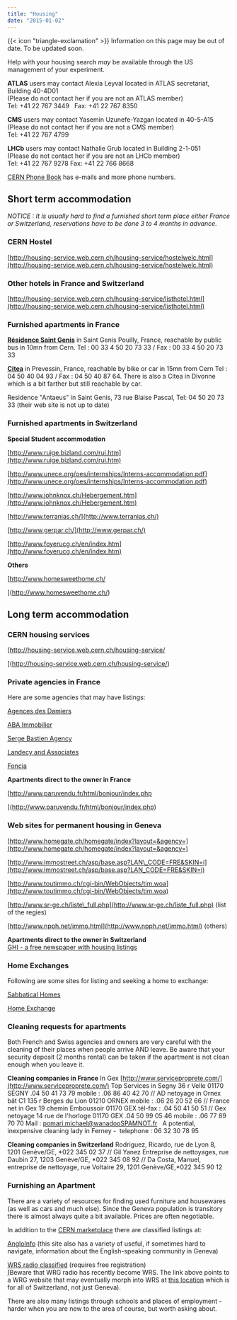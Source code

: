 ```yaml
---
title: "Housing"
date: "2015-01-02"
---
```


<div class="flex px-4 py-2 mb-8 text-base rounded-md bg-primary-100 dark:bg-primary-900">
  <span class="flex items-center ltr:pr-3 rtl:pl-3 text-primary-400">
    {{< icon "triangle-exclamation" >}}
  </span>
  <span class="flex items-center justify-between grow dark:text-neutral-300">
    <span class="prose dark:prose-invert">Information on this page may be out of date. To be updated soon.</span>
  </span>
</div>

Help with your housing search _may_ be available through the US management of your experiment.

**ATLAS** users may contact Alexia Leyval located in ATLAS secretariat, Building 40-4D01  
(Please do not contact her if you are not an ATLAS member)  
Tel: +41 22 767 3449   Fax: +41 22 767 8350

**CMS** users may contact Yasemin Uzunefe-Yazgan located in 40-5-A15  
(Please do not contact her if you are not a CMS member)  
Tel: +41 22 767 4799  

**LHCb** users may contact Nathalie Grub located in Building 2-1-051  
(Please do not contact her if you are not an LHCb member)  
Tel: +41 22 767 9278 Fax: +41 22 766 8668

[CERN Phone Book](http://consult.cern.ch/xwho) has e-mails and more phone numbers.  

## **Short term accommodation**

_NOTICE : It is usually hard to find a furnished short term place either France or Switzerland, reservations have to be done 3 to 4 months in advance._

### **CERN Hostel**

[http://housing-service.web.cern.ch/housing-service/hostelwelc.html](http://housing-service.web.cern.ch/housing-service/hostelwelc.html)

### **Other hotels in France and Switzerland**

[http://housing-service.web.cern.ch/housing-service/listhotel.html](http://housing-service.web.cern.ch/housing-service/listhotel.html)

### **Furnished apartments in France**

[**Résidence Saint Genis**](http://www.nomadeo.com/fr/residence/residence_detail.php?residence_id=53) in Saint Genis Pouilly, France, reachable by public bus in 10mn from Cern. Tel : 00 33 4 50 20 73 33 / Fax : 00 33 4 50 20 73 33

[**Citea**](http://www.citea.com/hotel/en/ListItems/43/Geneve.html) in Prevessin, France, reachable by bike or car in 15mn from Cern Tel : 04 50 40 04 93 / Fax : 04 50 40 87 64. There is also a Citea in Divonne which is a bit farther but still reachable by car.

Residence "Antaeus" in Saint Genis, 73 rue Blaise Pascal, Tel: 04 50 20 73 33 (their web site is not up to date)  
  

### **Furnished apartments in Switzerland**

**Special Student accommodation**

[http://www.ruige.bizland.com/rui.htm](http://www.ruige.bizland.com/rui.htm)

[http://www.unece.org/oes/internships/Interns-accommodation.pdf](http://www.unece.org/oes/internships/Interns-accommodation.pdf)

[http://www.johnknox.ch/Hebergement.htm](http://www.johnknox.ch/Hebergement.htm)

[http://www.terranias.ch/](http://www.terranias.ch/)

[http://www.gerpar.ch/](http://www.gerpar.ch/)

[http://www.foyerucg.ch/en/index.htm](http://www.foyerucg.ch/en/index.htm)

**Others**

[http://www.homesweethome.ch/  
  
](http://www.homesweethome.ch/)

## **Long term accommodation**

### **CERN housing services**

[http://housing-service.web.cern.ch/housing-service/  
  
](http://housing-service.web.cern.ch/housing-service/)

### **Private agencies in France**

Here are some agencies that may have listings:  
  
[Agences des Damiers](http://www.damiers.fr/total_locations.htm)  
  
[ABA Immobilier](http://www.aba.fr/)  
  
[Serge Bastien Agency](http://www.bastien-fr.com/english/index.phtml)  
  
[Landecy and Associates](http://www.landecy.fr/)  
  
[Foncia](http://portails.foncia.fr/location/moteur.php?prv=nbal)  
  
  

**Apartments direct to the owner in France**

[http://www.paruvendu.fr/html/bonjour/index.php  
  
](http://www.paruvendu.fr/html/bonjour/index.php)

### **Web sites for permanent housing in Geneva**

[http://www.homegate.ch/homegate/index?layout=&agency=](http://www.homegate.ch/homegate/index?layout=&agency=)

[http://www.immostreet.ch/asp/base.asp?LAN\_CODE=FRE&SKIN=i](http://www.immostreet.ch/asp/base.asp?LAN_CODE=FRE&SKIN=i)

[http://www.toutimmo.ch/cgi-bin/WebObjects/tim.woa](http://www.toutimmo.ch/cgi-bin/WebObjects/tim.woa)

[http://www.sr-ge.ch/liste\_full.php](http://www.sr-ge.ch/liste_full.php) (list of the regies)

[http://www.npph.net/immo.html](http://www.npph.net/immo.html) (others)

**Apartments direct to the owner in Switzerland**  
[GHI - a free newspaper with housing listings  
](http://ghi.ch/live/1/home/)  

### Home Exchanges

Following are some sites for listing and seeking a home to exchange:

[Sabbatical Homes](http://www.sabbaticalhomes.com/)

[Home Exchange  
](http://www.homeexchange.com/)  

### **Cleaning requests for apartments**

Both French and Swiss agencies and owners are very careful with the cleaning of their places when people arrive AND leave. Be aware that your security deposit (2 months rental) can be taken if the apartment is not clean enough when you leave it.

**Cleaning companies in France** In Gex [http://www.serviceproprete.com/](http://www.serviceproprete.com/) Top Services in Segny 36 r Velle 01170 SÉGNY .04 50 41 73 79 mobile : .06 86 40 42 70 // AD netoyage in Ornex bât C1 135 r Berges du Lion 01210 ORNEX mobile : .06 26 20 52 66 // France net in Gex 19 chemin Emboussoir 01170 GEX tél-fax : .04 50 41 50 51 // Gex netoyage 14 rue de l'horloge 01170 GEX .04 50 99 05 46 mobile : .06 77 89 70 70 Mail : [pomari.michael@wanadooSPAMNOT.fr](mailto:pomari.michael@wanadooSPAMNOT.fr)   A potential, inexpensive cleaning lady in Ferney -  telephone : 06 32 30 78 95

**Cleaning companies in Switzerland** Rodriguez, Ricardo, rue de Lyon 8, 1201 Genève/GE, \*022 345 02 37 // Gil Yanez Entreprise de nettoyages, rue Daubin 27, 1203 Genève/GE, \*022 345 08 92 // Da Costa, Manuel, entreprise de nettoyage, rue Voltaire 29, 1201 Genève/GE,\*022 345 90 12

### Furnishing an Apartment

There are a variety of resources for finding used furniture and housewares (as well as cars and much else). Since the Geneva population is transitory there is almost always quite a bit available. Prices are often negotiable.

In addition to the [CERN marketplace](https://espace.cern.ch/cern-market/default.aspx) there are classified listings at:

[AngloInfo](http://geneva.angloinfo.com/classifieds.asp) (this site also has a variety of useful, if sometimes hard to navigate, information about the English-speaking community in Geneva)

[WRS radio classified](http://www.wrgfm.com/classified_login_new.html) (requires free registration)[  
(](http://www.wrgfm.com/classified_login_new.html)Beware that WRG radio has recently become WRS. The link above points to a WRG website that may eventually morph into WRS at [this location](http://www.wrsfm.com/classified_login_new.html) which is for all of Switzerland, not just Geneva).

There are also many listings through schools and places of employment - harder when you are new to the area of course, but worth asking about.
